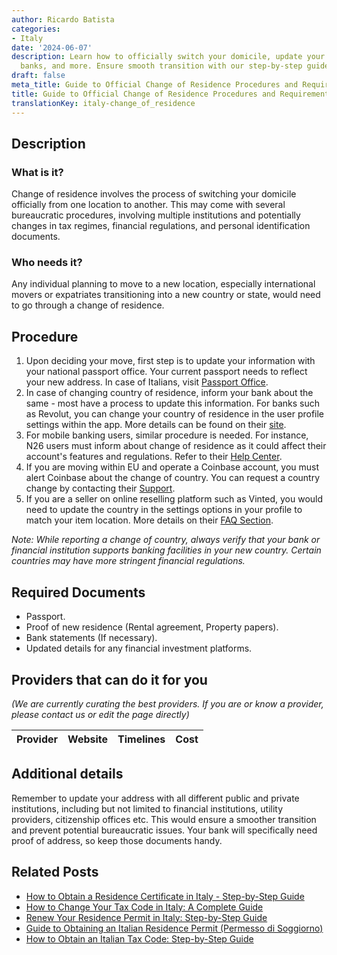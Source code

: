 ```yaml
---
author: Ricardo Batista
categories:
- Italy
date: '2024-06-07'
description: Learn how to officially switch your domicile, update your passport, notify
  banks, and more. Ensure smooth transition with our step-by-step guide.
draft: false
meta_title: Guide to Official Change of Residence Procedures and Requirements
title: Guide to Official Change of Residence Procedures and Requirements
translationKey: italy-change_of_residence
---
```


## Description
### What is it?
Change of residence involves the process of switching your domicile officially from one location to another. This may come with several bureaucratic procedures, involving multiple institutions and potentially changes in tax regimes, financial regulations, and personal identification documents.
### Who needs it?
Any individual planning to move to a new location, especially international movers or expatriates transitioning into a new country or state, would need to go through a change of residence.

## Procedure
1. Upon deciding your move, first step is to update your information with your national passport office. Your current passport needs to reflect your new address. In case of Italians, visit [Passport Office](https://poliziadistato.it/articolo/191/).
2. In case of changing country of residence, inform your bank about the same - most have a process to update this information. For banks such as Revolut, you can change your country of residence in the user profile settings within the app. More details can be found on their [site](https://www.revolut.com/help).
3. For mobile banking users, similar procedure is needed. For instance, N26 users must inform about change of residence as it could affect their account's features and regulations. Refer to their [Help Center](https://support.n26.com/en-eu/account-and-personal-details/personal-information/update-my-personal-information).
4. If you are moving within EU and operate a Coinbase account, you must alert Coinbase about the change of country. You can request a country change by contacting their [Support](https://help.coinbase.com/).
5. If you are a seller on online reselling platform such as Vinted, you would need to update the country in the settings options in your profile to match your item location. More details on their [FAQ Section](https://www.vinted.com/member/41333902-faq).

*Note: While reporting a change of country, always verify that your bank or financial institution supports banking facilities in your new country. Certain countries may have more stringent financial regulations.*

## Required Documents
- Passport.
- Proof of new residence (Rental agreement, Property papers).
- Bank statements (If necessary).
- Updated details for any financial investment platforms.

## Providers that can do it for you

_(We are currently curating the best providers. If you are or know a provider, please contact us or edit the page directly)_

| Provider        |     Website     |     Timelines    |       Cost      |
| :-------------: | :-------------: |  :-------------: | :-------------: |

## Additional details
Remember to update your address with all different public and private institutions, including but not limited to financial institutions, utility providers, citizenship offices etc. This would ensure a smoother transition and prevent potential bureaucratic issues. Your bank will specifically need proof of address, so keep those documents handy.
## Related Posts

- [How to Obtain a Residence Certificate in Italy - Step-by-Step Guide](https://tramitit.com/guides/italy/residence_certificate_request/)
- [How to Change Your Tax Code in Italy: A Complete Guide](https://tramitit.com/guides/italy/tax_code_change/)
- [Renew Your Residence Permit in Italy: Step-by-Step Guide](https://tramitit.com/guides/italy/residence_permit_renewal/)
- [Guide to Obtaining an Italian Residence Permit (Permesso di Soggiorno)](https://tramitit.com/guides/italy/residence_permit_application/)
- [How to Obtain an Italian Tax Code: Step-by-Step Guide](https://tramitit.com/guides/italy/tax_code_request/)